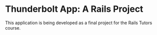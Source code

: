 # Thunderbolt App: A Rails Project

This application is being developed as a final project for the Rails Tutors course. 